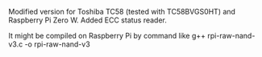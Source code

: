 Modified version for Toshiba TC58 (tested with TC58BVGS0HT) and Raspberry Pi Zero W.
Added ECC status reader.

It might be compiled on Raspberry Pi by command like
g++ rpi-raw-nand-v3.c -o rpi-raw-nand-v3
